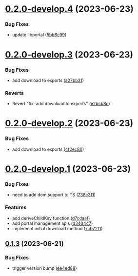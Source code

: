 # [0.2.0-develop.4](https://git.lumeweb.com/LumeWeb/libweb/compare/v0.2.0-develop.3...v0.2.0-develop.4) (2023-06-23)


### Bug Fixes

* update libportal ([5bb6c99](https://git.lumeweb.com/LumeWeb/libweb/commit/5bb6c99f4c16c13872886b259c27484e7d2c7fca))

# [0.2.0-develop.3](https://git.lumeweb.com/LumeWeb/libweb/compare/v0.2.0-develop.2...v0.2.0-develop.3) (2023-06-23)


### Bug Fixes

* add download to exports ([a27bb31](https://git.lumeweb.com/LumeWeb/libweb/commit/a27bb31336c41002780975edc0168ad70bc0a32a))


### Reverts

* Revert "fix: add download to exports" ([e2bcb8c](https://git.lumeweb.com/LumeWeb/libweb/commit/e2bcb8cf3d366f5f8dd27b3dfff7fb91de59e822))

# [0.2.0-develop.2](https://git.lumeweb.com/LumeWeb/libweb/compare/v0.2.0-develop.1...v0.2.0-develop.2) (2023-06-23)


### Bug Fixes

* add download to exports ([4f2ec80](https://git.lumeweb.com/LumeWeb/libweb/commit/4f2ec806e1c46b23aaf3269f75a9fe2958e233fc))

# [0.2.0-develop.1](https://git.lumeweb.com/LumeWeb/libweb/compare/v0.1.3...v0.2.0-develop.1) (2023-06-23)


### Bug Fixes

* need to add dom support to TS ([738c3f1](https://git.lumeweb.com/LumeWeb/libweb/commit/738c3f12cfb49456fbcdd433b3f4bd30daa031b7))


### Features

* add deriveChildKey function ([d7cdaaf](https://git.lumeweb.com/LumeWeb/libweb/commit/d7cdaaf316d4d26ed44860701376d18030030708))
* add portal management apis ([d340447](https://git.lumeweb.com/LumeWeb/libweb/commit/d340447aba098dbac6163bfbacca0429323e6e45))
* implement initial download method ([7c07211](https://git.lumeweb.com/LumeWeb/libweb/commit/7c07211356497ed36119d32943c46cb2e268b30f))

## [0.1.3](https://git.lumeweb.com/LumeWeb/libweb/compare/v0.1.2...v0.1.3) (2023-06-21)


### Bug Fixes

* trigger version bump ([ee4ed88](https://git.lumeweb.com/LumeWeb/libweb/commit/ee4ed88ea88fe9cb1715a82ea65dcc94e58504fa))
